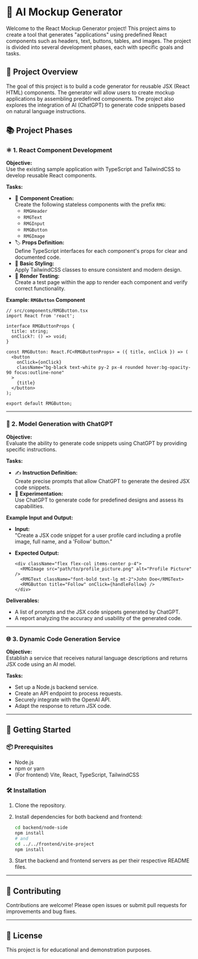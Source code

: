 # 🚀 AI Mockup Generator

Welcome to the React Mockup Generator project! This project aims to create a tool that generates "applications" using predefined React components such as headers, text, buttons, tables, and images. The project is divided into several development phases, each with specific goals and tasks.

## 📝 Project Overview

The goal of this project is to build a code generator for reusable JSX (React HTML) components. The generator will allow users to create mockup applications by assembling predefined components. The project also explores the integration of AI (ChatGPT) to generate code snippets based on natural language instructions.

## 📚 Project Phases

### ⚛️ 1. React Component Development

**Objective:**  
Use the existing sample application with TypeScript and TailwindCSS to develop reusable React components.

**Tasks:**

- 🧩 **Component Creation:**  
  Create the following stateless components with the prefix `RMG`:  
  - `RMGHeader`
  - `RMGText`
  - `RMGInput`
  - `RMGButton`
  - `RMGImage`
- 🏷️ **Props Definition:**  
  Define TypeScript interfaces for each component's props for clear and documented code.
- 🎨 **Basic Styling:**  
  Apply TailwindCSS classes to ensure consistent and modern design.
- 🧪 **Render Testing:**  
  Create a test page within the app to render each component and verify correct functionality.

**Example: `RMGButton` Component**

```tsx
// src/components/RMGButton.tsx
import React from 'react';

interface RMGButtonProps {
  title: string;
  onClick?: () => void;
}

const RMGButton: React.FC<RMGButtonProps> = ({ title, onClick }) => (
  <button
    onClick={onClick}
    className="bg-black text-white py-2 px-4 rounded hover:bg-opacity-90 focus:outline-none"
  >
    {title}
  </button>
);

export default RMGButton;
```

---

### 🤖 2. Model Generation with ChatGPT

**Objective:**  
Evaluate the ability to generate code snippets using ChatGPT by providing specific instructions.

**Tasks:**

- ✍️ **Instruction Definition:**  
  Create precise prompts that allow ChatGPT to generate the desired JSX code snippets.
- 🔬 **Experimentation:**  
  Use ChatGPT to generate code for predefined designs and assess its capabilities.

**Example Input and Output:**

- **Input:**  
  "Create a JSX code snippet for a user profile card including a profile image, full name, and a 'Follow' button."
- **Expected Output:**  

  ```tsx
  <div className="flex flex-col items-center p-4">
    <RMGImage src="path/to/profile_picture.png" alt="Profile Picture" />
    <RMGText className="font-bold text-lg mt-2">John Doe</RMGText>
    <RMGButton title="Follow" onClick={handleFollow} />
  </div>
  ```

**Deliverables:**

- A list of prompts and the JSX code snippets generated by ChatGPT.
- A report analyzing the accuracy and usability of the generated code.

---

### 🌐 3. Dynamic Code Generation Service

**Objective:**  
Establish a service that receives natural language descriptions and returns JSX code using an AI model.

**Tasks:**

- Set up a Node.js backend service.
- Create an API endpoint to process requests.
- Securely integrate with the OpenAI API.
- Adapt the response to return JSX code.

---

## 🏁 Getting Started

### 📦 Prerequisites

- Node.js
- npm or yarn
- (For frontend) Vite, React, TypeScript, TailwindCSS

### 🛠️ Installation

1. Clone the repository.
2. Install dependencies for both backend and frontend:

   ```bash
   cd backend/node-side
   npm install
   # and
   cd ../../frontend/vite-project
   npm install
   ```

3. Start the backend and frontend servers as per their respective README files.

---

## 🤝 Contributing

Contributions are welcome! Please open issues or submit pull requests for improvements and bug fixes.

---

## 📄 License

This project is for educational and demonstration purposes.
